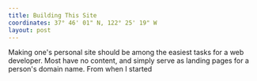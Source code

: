 ```yaml
---
title: Building This Site
coordinates: 37° 46' 01" N, 122° 25' 19" W
layout: post
---
```

Making one's personal site should be among the easiest tasks for a web developer. Most have no content, and simply serve as landing pages for a person's domain name. From when I started
